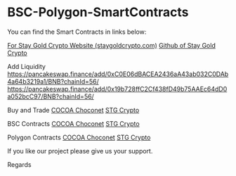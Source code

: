 # BSC-Polygon-SmartContracts

You can find the Smart Contracts in links below:

[For Stay Gold Crypto Website (staygoldcrypto.com)](https://staygoldcrypto.com)
[Github of Stay Gold Crypto](https://github.com/StayGoldCrypto)

Add Liquidity
https://pancakeswap.finance/add/0xC0E06dBACEA2436aA43ab032C0DAb4a64b3219a1/BNB?chainId=56/
https://pancakeswap.finance/add/0x19b728ffC2Cf438fD49b75AAEc64dD0a052bcC97/BNB?chainId=56/

Buy and Trade
[COCOA Choconet](https://pancakeswap.finance/swap?outputCurrency=0xc0e06dbacea2436aa43ab032c0dab4a64b3219a1)
[STG Crypto](https://pancakeswap.finance/swap?outputCurrency=0x19b728ffc2cf438fd49b75aaec64dd0a052bcc97)

BSC Contracts
[COCOA Choconet](https://bscscan.com/address/0x19b728ffc2cf438fd49b75aaec64dd0a052bcc97?a=0xdfaaa53f38a261ab2c177c3081f7348a53e1f7d4)
[STG Crypto](https://bscscan.com/address/0xc0e06dbacea2436aa43ab032c0dab4a64b3219a1?a=0xdfaaa53f38a261ab2c177c3081f7348a53e1f7d4)

Polygon Contracts
[COCOA Choconet](https://polygonscan.com/address/0x7d0c301e2d7d1c7a6ca44840b864770b37bc453f?a=0xd22509801911e44cbfb9564e5dc0648abc50cc1d)
[STG Crypto](https://polygonscan.com/address/0xe84c5f775031c5db09efc2a0be3b1c3c592b7ec9?a=0xd22509801911e44cbfb9564e5dc0648abc50cc1d)

If you like our project please give us your support.

Regards

